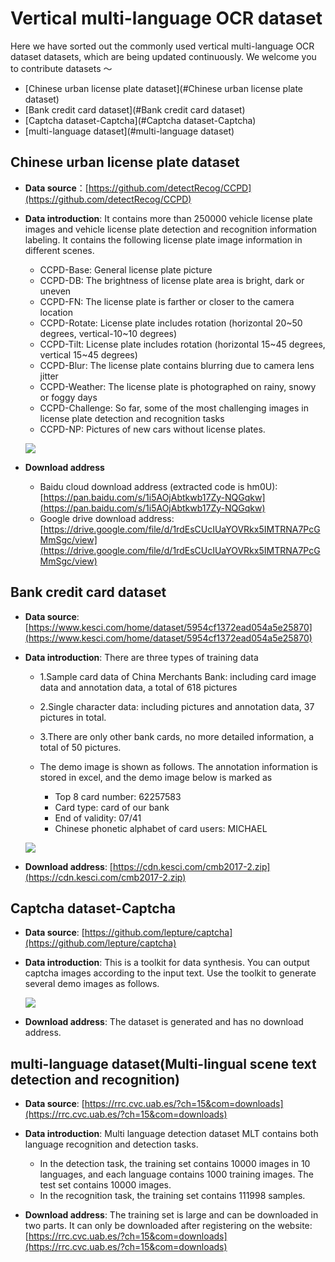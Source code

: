 # Vertical multi-language OCR dataset
Here we have sorted out the commonly used vertical multi-language OCR dataset datasets, which are being updated continuously. We welcome you to contribute datasets ～
- [Chinese urban license plate dataset](#Chinese urban license plate dataset)
- [Bank credit card dataset](#Bank credit card dataset)
- [Captcha dataset-Captcha](#Captcha dataset-Captcha)
- [multi-language dataset](#multi-language dataset)


## Chinese urban license plate dataset

- **Data source**：[https://github.com/detectRecog/CCPD](https://github.com/detectRecog/CCPD)

- **Data introduction**: It contains more than 250000 vehicle license plate images and vehicle license plate detection and recognition information labeling. It contains the following license plate image information in different scenes.
    * CCPD-Base: General license plate picture
    * CCPD-DB: The brightness of license plate area is bright, dark or uneven
    * CCPD-FN: The license plate is farther or closer to the camera location
    * CCPD-Rotate: License plate includes rotation (horizontal 20\~50 degrees, vertical-10\~10 degrees)
    * CCPD-Tilt: License plate includes rotation (horizontal 15\~45 degrees, vertical 15\~45 degrees)
    * CCPD-Blur: The license plate contains blurring due to camera lens jitter
    * CCPD-Weather: The license plate is photographed on rainy, snowy or foggy days
    * CCPD-Challenge: So far, some of the most challenging images in license plate detection and recognition tasks
    * CCPD-NP: Pictures of new cars without license plates.

    ![](../../datasets/ccpd_demo.png)


- **Download address**
    * Baidu cloud download address (extracted code is hm0U): [https://pan.baidu.com/s/1i5AOjAbtkwb17Zy-NQGqkw](https://pan.baidu.com/s/1i5AOjAbtkwb17Zy-NQGqkw)
    * Google drive download address:[https://drive.google.com/file/d/1rdEsCUcIUaYOVRkx5IMTRNA7PcGMmSgc/view](https://drive.google.com/file/d/1rdEsCUcIUaYOVRkx5IMTRNA7PcGMmSgc/view)


## Bank credit card dataset

- **Data source**: [https://www.kesci.com/home/dataset/5954cf1372ead054a5e25870](https://www.kesci.com/home/dataset/5954cf1372ead054a5e25870)

- **Data introduction**: There are three types of training data
    * 1.Sample card data of China Merchants Bank: including card image data and annotation data, a total of 618 pictures
    * 2.Single character data: including pictures and annotation data, 37 pictures in total.
    * 3.There are only other bank cards, no more detailed information, a total of 50 pictures.

    * The demo image is shown as follows. The annotation information is stored in excel, and the demo image below is marked as
        * Top 8 card number: 62257583
        * Card type: card of our bank
        * End of validity: 07/41
        * Chinese phonetic alphabet of card users: MICHAEL

    ![](../../datasets/cmb_demo.jpg)

- **Download address**: [https://cdn.kesci.com/cmb2017-2.zip](https://cdn.kesci.com/cmb2017-2.zip)



## Captcha dataset-Captcha

- **Data source**: [https://github.com/lepture/captcha](https://github.com/lepture/captcha)

- **Data introduction**: This is a toolkit for data synthesis. You can output captcha images according to the input text. Use the toolkit to generate several demo images as follows.

    ![](../../datasets/captcha_demo.png)

- **Download address**: The dataset is generated and has no download address.



## multi-language dataset(Multi-lingual scene text detection and recognition)

- **Data source**: [https://rrc.cvc.uab.es/?ch=15&com=downloads](https://rrc.cvc.uab.es/?ch=15&com=downloads)

- **Data introduction**: Multi language detection dataset MLT contains both language recognition and detection tasks.
    * In the detection task, the training set contains 10000 images in 10 languages, and each language contains 1000 training images. The test set contains 10000 images.
    * In the recognition task, the training set contains 111998 samples.


- **Download address**: The training set is large and can be downloaded in two parts. It can only be downloaded after registering on the website:
[https://rrc.cvc.uab.es/?ch=15&com=downloads](https://rrc.cvc.uab.es/?ch=15&com=downloads)
